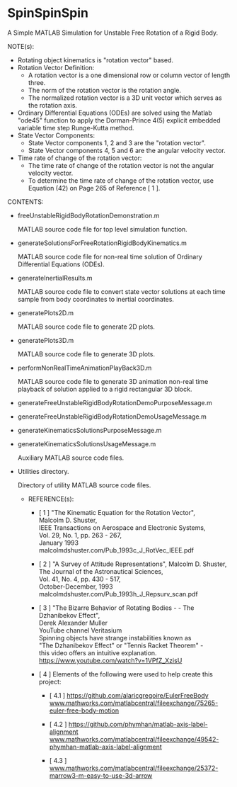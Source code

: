 # SpinSpinSpin

A Simple MATLAB Simulation for Unstable Free Rotation of a Rigid Body.

NOTE(s):
- Rotating object kinematics is "rotation vector" based.
- Rotation Vector Definition:
  - A rotation vector is a one dimensional row or column vector of length three.
  - The norm of the rotation vector is the rotation angle.
  - The normalized rotation vector is a 3D unit vector which serves as the rotation axis.
- Ordinary Differential Equations (ODEs) are solved using the  Matlab "ode45" function to apply the Dorman-Prince 4(5) explicit embedded variable time step Runge-Kutta method.
- State Vector Components:
  - State Vector components 1, 2 and 3 are the "rotation vector".
  - State Vector components 4, 5 and 6 are the angular velocity vector.
- Time rate of change of the rotation vector:
  - The time rate of change of the rotation vector is not the angular velocity vector.
  - To determine the time rate of change of the rotation  vector, use Equation (42) on Page 265 of Reference [ 1 ].

CONTENTS:

- freeUnstableRigidBodyRotationDemonstration.m

  MATLAB source code file for top level simulation function.
- generateSolutionsForFreeRotationRigidBodyKinematics.m

  MATLAB source code file for non-real time solution of Ordinary Differential Equations (ODEs).
- generateInertialResults.m

  MATLAB source code file to convert state vector solutions at each time sample from body coordinates to inertial coordinates.
- generatePlots2D.m

  MATLAB source code file to generate 2D plots.
- generatePlots3D.m

  MATLAB source code file to generate 3D plots.
- performNonRealTimeAnimationPlayBack3D.m

  MATLAB source code file to generate 3D animation non-real time playback of solution applied to a rigid rectangular 3D block.
- generateFreeUnstableRigidBodyRotationDemoPurposeMessage.m
- generateFreeUnstableRigidBodyRotationDemoUsageMessage.m
- generateKinematicsSolutionsPurposeMessage.m
- generateKinematicsSolutionsUsageMessage.m

  Auxiliary MATLAB source code files.
- Utilities directory.

  Directory of utility MATLAB source code files.

  - REFERENCE(s):
    
    - [ 1 ]
    "The Kinematic Equation for the Rotation Vector",      
              Malcolm D. Shuster,      
              IEEE Transactions on Aerospace and Electronic Systems,      
              Vol. 29, No. 1, pp. 263 - 267,      
              January 1993      
              malcolmdshuster.com/Pub_1993c_J_RotVec_IEEE.pdf

    - [ 2 ] "A Survey of Attitude Representations",
             Malcolm D. Shuster,      
             The Journal of the Astronautical Sciences,      
             Vol. 41, No. 4, pp. 430 - 517,      
             October-December, 1993      
             malcolmdshuster.com/Pub_1993h_J_Repsurv_scan.pdf

    - [ 3 ] "The Bizarre Behavior of Rotating Bodies -    - 
            The Dzhanibekov Effect",      
            Derek Alexander Muller      
            YouTube channel Veritasium      
            Spinning objects have strange instabilities known as      
            "The Dzhanibekov Effect" or "Tennis Racket Theorem" -      
            this video offers an intuitive explanation.      
            https://www.youtube.com/watch?v=1VPfZ_XzisU
      
    - [ 4 ] Elements of the following were used to help create this project:
      
      - [ 4.1 ]  https://github.com/alaricgregoire/EulerFreeBody       
                 www.mathworks.com/matlabcentral/fileexchange/75265-euler-free-body-motion

      - [ 4.2 ]  https://github.com/phymhan/matlab-axis-label-alignment            
                 www.mathworks.com/matlabcentral/fileexchange/49542-phymhan-matlab-axis-label-alignment

      - [ 4.3 ]  www.mathworks.com/matlabcentral/fileexchange/25372-marrow3-m-easy-to-use-3d-arrow


    

